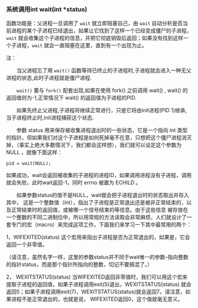 ### 系统调用int wait(int \*status)

函数功能是：父进程一旦调用了 `wait` 就立即阻塞自己，由 `wait` 自动分析是否当前进程的某个子进程已经退出，如果让它找到了这样一个已经变成僵尸的子进程，`wait` 就会收集这个子进程的信息，并把它彻底销毁后返回；如果没有找到这样一个子进程，`wait` 就会一直阻塞在这里，直到有一个出现为止。





注：

　　当父进程忘了用 `wait()` 函数等待已终止的子进程时,子进程就会进入一种无父进程的状态,此时子进程就是僵尸进程.

　　`wait()` 要与 `fork()` 配套出现,如果在使用 fork() 之前调用 wait() , wait() 的返回值则为-1,正常情况下 wait() 的返回值为子进程的PID.

　　如果先终止父进程,子进程将继续正常进行，只是它将由init进程(PID 1)继承,当子进程终止时,init进程捕获这个状态.

　　参数 status 用来保存被收集进程退出时的一些状态，它是一个指向 int 类型的指针。但如果我们对这个子进程是如何死掉毫不在意，只想把这个僵尸进程消灭掉，（事实上绝大多数情况下，我们都会这样想），我们就可以设定这个参数为 NULL ，就像下面这样：

```
pid = wait(NULL);
```

如果成功，wait会返回被收集的子进程的进程ID，如果调用进程没有子进程，调用就会失败，此时wait返回-1，同时 errno 被置为 ECHILD 。

　　如果参数status的值不是NULL，wait就会把子进程退出时的状态取出并存入其中， 这是一个整数值（int），指出了子进程是正常退出还是被非正常结束的，以及正常结束时的返回值，或被哪一个信号结束的等信息。由于这些信息 被存放在一个整数的不同二进制位中，所以用常规的方法读取会非常麻烦，人们就设计了一套专门的宏（macro）来完成这项工作，下面我们来学习一下其中最常用的两个：

1，WIFEXITED(status) 这个宏用来指出子进程是否为正常退出的，如果是，它会返回一个非零值。

（请注意，虽然名字一样，这里的参数status并不同于wait唯一的参数–指向整数的指针status，而是那个指针所指向的整数，切记不要搞混了。）

2， WEXITSTATUS(status) 当WIFEXITED返回非零值时，我们可以用这个宏来提取子进程的返回值，如果子进程调用exit(5)退出，WEXITSTATUS(status) 就会返回5；如果子进程调用exit(7)，WEXITSTATUS(status)就会返回7。请注意，如果进程不是正常退出的，也就是说， WIFEXITED返回0，这个值就毫无意义。